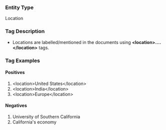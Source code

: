 
### Entity Type
Location

### Tag Description
* Locations are labelled/mentioned in the documents using **\<location\>....\</location\>** tags.


### Tag Examples

#### Positives
1. \<location\>United States\</location\>
2. \<location\>India\</location\>
3. \<location\>Europe\</location\>

#### Negatives
1. University of Southern California
2. California's economy

